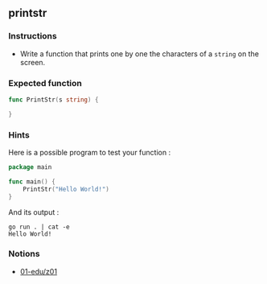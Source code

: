 ## printstr

### Instructions

- Write a function that prints one by one the characters of a `string` on the screen.

### Expected function

```go
func PrintStr(s string) {

}
```

### Hints

Here is a possible program to test your function :

```go
package main

func main() {
	PrintStr("Hello World!")
}
```

And its output :

```console
go run . | cat -e
Hello World!
```

### Notions

- [01-edu/z01](https://github.com/01-edu/z01)
